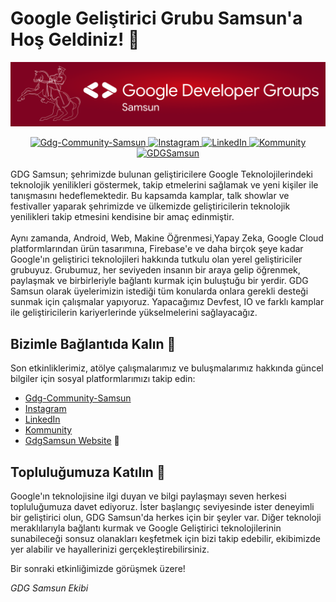 <p align="center"><h1> Google Geliştirici Grubu Samsun'a Hoş Geldiniz! 🎉</h1></p>

![GDG Samsun](https://raw.githubusercontent.com/gdgsamsun/.github/main/profile/assets/gdg-samsun-banner.png)

<div align="center">
  <a href="https://gdg.community.dev/gdg-samsun/">
    <img src="https://img.shields.io/badge/Gdg--Community--Samsun-ABffa3?style=for-the-badge&logo=google&logoColor=black" alt="Gdg-Community-Samsun">
  </a>
  <a href="https://www.instagram.com/gdg_samsun/">
    <img src="https://img.shields.io/badge/Instagram-E4405F?style=for-the-badge&logo=instagram&logoColor=white" alt="Instagram">
  </a>
  <a href="https://www.linkedin.com/company/gdg-samsun">
    <img src="https://img.shields.io/badge/LinkedIn-0077B5?style=for-the-badge&logo=linkedin&logoColor=white" alt="LinkedIn">
  </a>
  <a href="https://kommunity.com/google-developer-groups-samsun">
    <img src="https://img.shields.io/badge/Kommunity-FFFF00?style=for-the-badge&logo=keystone&logoColor=black" alt="Kommunity">
  </a>
    <a href="https://gdgsamsun.org">
    <img src="https://img.shields.io/badge/GDGSamsun-E4405F?style=for-the-badge&logo=GoogleChrome&logoColor=white" alt="GDGSamsun">
  </a>
</div>

<br>
GDG Samsun; şehrimizde bulunan geliştiricilere Google Teknolojilerindeki teknolojik yenilikleri göstermek, takip etmelerini sağlamak ve yeni kişiler ile tanışmasını hedeflemektedir. Bu kapsamda kamplar, talk showlar ve festivaller yaparak şehrimizde ve ülkemizde geliştiricilerin teknolojik yenilikleri takip etmesini kendisine bir amaç edinmiştir.
<br><br>
Aynı zamanda, Android, Web, Makine Öğrenmesi,Yapay Zeka, Google Cloud platformlarından ürün tasarımına, Firebase'e ve daha birçok şeye kadar Google'ın geliştirici teknolojileri hakkında tutkulu olan yerel geliştiriciler grubuyuz. Grubumuz, her seviyeden insanın bir araya gelip öğrenmek, paylaşmak ve birbirleriyle bağlantı kurmak için buluştuğu bir yerdir. GDG Samsun olarak üyelerimizin istediği tüm konularda onlara gerekli desteği sunmak için çalışmalar yapıyoruz. Yapacağımız Devfest, IO ve farklı kamplar ile geliştiricilerin kariyerlerinde yükselmelerini sağlayacağız.

## Bizimle Bağlantıda Kalın 📱

Son etkinliklerimiz, atölye çalışmalarımız ve buluşmalarımız hakkında güncel bilgiler için sosyal platformlarımızı takip edin:

- [Gdg-Community-Samsun](https://gdg.community.dev/gdg-samsun/)
- [Instagram](https://www.instagram.com/gdg_samsun/)
- [LinkedIn](https://www.linkedin.com/company/gdg-samsun)
- [Kommunity](https://kommunity.com/google-developer-groups-samsun)
- [GdgSamsun Website](https://gdgsamsun.org) 🚀

## Topluluğumuza Katılın 🌟

Google'ın teknolojisine ilgi duyan ve bilgi paylaşmayı seven herkesi topluluğumuza davet ediyoruz. İster başlangıç seviyesinde ister deneyimli bir geliştirici olun, GDG Samsun'da herkes için bir şeyler var. Diğer teknoloji meraklılarıyla bağlantı kurmak ve Google Geliştirici teknolojilerinin sunabileceği sonsuz olanakları keşfetmek için bizi takip edebilir, ekibimizde yer alabilir ve hayallerinizi gerçekleştirebilirsiniz.

Bir sonraki etkinliğimizde görüşmek üzere!

_GDG Samsun Ekibi_
